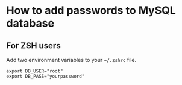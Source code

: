 # How to add passwords to MySQL database
## For ZSH users
Add two environment variables to your `~/.zshrc` file.
```
export DB_USER="root"
export DB_PASS="yourpassword"
```
